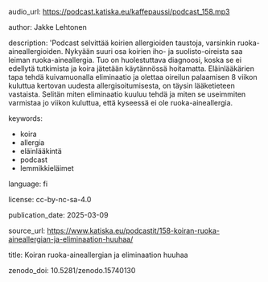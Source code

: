 audio_url: https://podcast.katiska.eu/kaffepaussi/podcast_158.mp3

author: Jakke Lehtonen

description: 'Podcast selvittää koirien allergioiden taustoja, varsinkin ruoka-aineallergioiden.
  Nykyään suuri osa koirien iho- ja suolisto-oireista saa leiman ruoka-aineallergia.
  Tuo on huolestuttava diagnoosi, koska se ei edellytä tutkimista ja koira jätetään
  käytännössä hoitamatta. Eläinlääkärien tapa tehdä kuivamuonalla eliminaatio ja olettaa
  oireilun palaamisen 8 viikon kuluttua kertovan uudesta allergisoitumisesta, on täysin
  lääketieteen vastaista. Selitän miten eliminaatio kuuluu tehdä ja miten se useimmiten
  varmistaa jo viikon kuluttua, että kyseessä ei ole ruoka-aineallergia.

keywords:
- koira
- allergia
- eläinlääkintä
- podcast
- lemmikkieläimet

language: fi

license: cc-by-nc-sa-4.0

publication_date: 2025-03-09

source_url: https://www.katiska.eu/podcastit/158-koiran-ruoka-aineallergian-ja-eliminaation-huuhaa/

title: Koiran ruoka-aineallergian ja eliminaation huuhaa

zenodo_doi: 10.5281/zenodo.15740130
